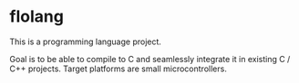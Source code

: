 # flolang

This is a programming language project.

Goal is to be able to compile to C and seamlessly integrate it in existing C / C++ projects. Target platforms are small microcontrollers.